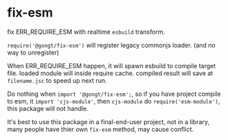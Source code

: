 # fix-esm

fix ERR_REQUIRE_ESM with realtime `esbuild` transform.

`require('@gongt/fix-esm')` will register legacy commonjs loader. (and no way to unregister)

When ERR_REQUIRE_ESM happen, it will spawn esbuild to compile target file. loaded module will inside require cache. compiled result will save at `filename.jsc` to speed up next run.

Do nothing when `import '@gongt/fix-esm';`, so if you have project compile to esm, it `import 'cjs-module'`, then `cjs-module` do `require('esm-module')`, this package will not handle.

It's best to use this package in a final-end-user project, not in a library, many people have thier own `fix-esm` method, may cause conflict.
